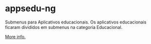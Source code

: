 # appsedu-ng

Submenus para Aplicativos educacionais.
Os aplicativos educacionais ficaram divididos em submenus na categoria Educacional.

[More info.](https://ailtonbsj.github.io/educational-apps-divided-by-discipline)

